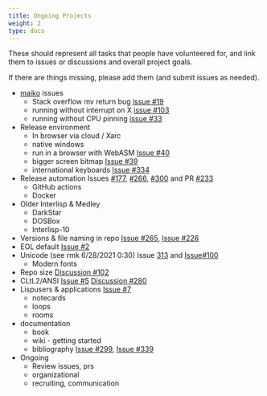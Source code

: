 ```yaml
---
title: Ongoing Projects
weight: 2
type: docs
---
```


These should represent all tasks that people have volunteered for, and link them to issues or discussions and overall project goals.

If there are things missing, please add them (and submit issues as needed).

* [maiko](https://github.com/Interlisp/medley/labels/maiko) issues
  * Stack overflow mv return bug [issue #19](https://github.com/Interlisp/medley/issues/19) 
  * running without interrupt on X [issue #103](https://github.com/Interlisp/medley/issues/103)
  * running without CPU pinning [issue #33](https://github.com/Interlisp/medley/issues/33)
* Release environment
   * In browser via cloud / Xarc 
   * native windows
   * run in a browser with WebASM [Issue #40](https://github.com/Interlisp/medley/issues/40)
   * bigger screen bitmap [Issue #39](https://github.com/Interlisp/medley/issues/39)
   * international keyboards [Issue #334](https://github.com/Interlisp/medley/issues/334)
* Release automation Issues [#177](https://github.com/Interlisp/medley/issues/177), [#266](https://github.com/Interlisp/medley/issues/266), [#300](https://github.com/Interlisp/medley/issues/300) and PR [#233](https://github.com/Interlisp/medley/pull/233)
   * GitHub actions
   * Docker
* Older Interlisp & Medley
   * DarkStar
   * DOSBox
   * Interlisp-10
* Versions & file naming in repo [Issue #265](https://github.com/Interlisp/medley/issues/265), 
[Issue #226](https://github.com/Interlisp/medley/issues/226) 
* EOL default [Issue #2](https://github.com/Interlisp/medley/issues/2)
* Unicode (see rmk 6/28/2021 0:30) Issue [313](https://github.com/Interlisp/medley/issues/313) and [Issue#100](https://github.com/Interlisp/medley/issues/100)
  * Modern fonts
* Repo size [Discussion #102](https://github.com/Interlisp/medley/discussions/102)
* CLtL2/ANSI [Issue #5](https://github.com/Interlisp/medley/issues/5) [Discussion #280](https://github.com/Interlisp/medley/discussions/280)
* Lispusers & applications [Issue #7](https://github.com/Interlisp/medley/issues/7)
   * notecards
   * loops
   * rooms
* documentation
  * book
  * wiki - getting started
  * bibliography [Issue #299](https://github.com/Interlisp/medley/issues/299), [Issue #339](https://github.com/Interlisp/medley/issues/339)
* Ongoing
  * Review issues, prs
  * organizational 
  * recruiting, communication

